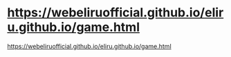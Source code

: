 # https://webeliruofficial.github.io/eliru.github.io/game.html
https://webeliruofficial.github.io/eliru.github.io/game.html
